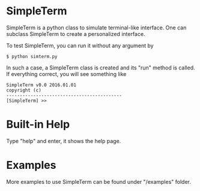 # SimpleTerm
SimpleTerm is a python class to simulate terminal-like interface. 
One can subclass SimpleTerm to create a personalized interface.

To test SimpleTerm, you can run it without any argument by 

	$ python simterm.py 

In such a case, a SimpleTerm class is created and its "run" method is called. 
If everything correct, you will see something like

	SimpleTerm v0.0 2016.01.01
	copyright (c)
	-------------------------------------------
	[SimpleTerm] >>

# Built-in Help
Type "help" and enter, it shows the help page.

# Examples
More examples to use SimpleTerm can be found under "/examples" folder.

